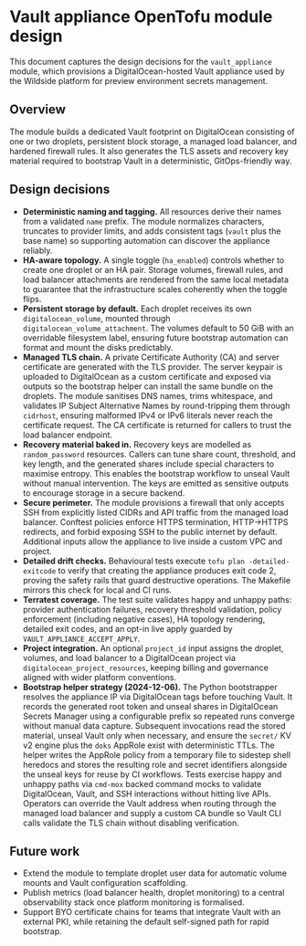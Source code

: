 # Vault appliance OpenTofu module design

This document captures the design decisions for the `vault_appliance` module,
which provisions a DigitalOcean-hosted Vault appliance used by the Wildside
platform for preview environment secrets management.

## Overview

The module builds a dedicated Vault footprint on DigitalOcean consisting of one
or two droplets, persistent block storage, a managed load balancer, and
hardened firewall rules. It also generates the TLS assets and recovery key
material required to bootstrap Vault in a deterministic, GitOps-friendly way.

## Design decisions

- **Deterministic naming and tagging.** All resources derive their names from a
  validated `name` prefix. The module normalizes characters, truncates to
  provider limits, and adds consistent tags (`vault` plus the base name) so
  supporting automation can discover the appliance reliably.
- **HA-aware topology.** A single toggle (`ha_enabled`) controls whether to
  create one droplet or an HA pair. Storage volumes, firewall rules, and load
  balancer attachments are rendered from the same local metadata to guarantee
  that the infrastructure scales coherently when the toggle flips.
- **Persistent storage by default.** Each droplet receives its own
  `digitalocean_volume`, mounted through `digitalocean_volume_attachment`. The
  volumes default to 50 GiB with an overridable filesystem label, ensuring
  future bootstrap automation can format and mount the disks predictably.
- **Managed TLS chain.** A private Certificate Authority (CA) and server
  certificate are generated with the TLS provider. The server keypair is
  uploaded to DigitalOcean as a custom certificate and exposed via outputs so
  the bootstrap helper can install the same bundle on the droplets. The module
  sanitises DNS names, trims whitespace, and validates IP Subject Alternative
  Names by round-tripping them through `cidrhost`, ensuring malformed IPv4 or
  IPv6 literals never reach the certificate request. The CA certificate is
  returned for callers to trust the load balancer endpoint.
- **Recovery material baked in.** Recovery keys are modelled as
  `random_password` resources. Callers can tune share count, threshold, and key
  length, and the generated shares include special characters to maximise
  entropy. This enables the bootstrap workflow to unseal Vault without manual
  intervention. The keys are emitted as sensitive outputs to encourage storage
  in a secure backend.
- **Secure perimeter.** The module provisions a firewall that only accepts SSH
  from explicitly listed CIDRs and API traffic from the managed load balancer.
  Conftest policies enforce HTTPS termination, HTTP→HTTPS redirects, and forbid
  exposing SSH to the public internet by default. Additional inputs allow the
  appliance to live inside a custom VPC and project.
- **Detailed drift checks.** Behavioural tests execute
  `tofu plan -detailed-exitcode` to verify that creating the appliance produces
  exit code 2, proving the safety rails that guard destructive operations. The
  Makefile mirrors this check for local and CI runs.
- **Terratest coverage.** The test suite validates happy and unhappy paths:
  provider authentication failures, recovery threshold validation, policy
  enforcement (including negative cases), HA topology rendering, detailed exit
  codes, and an opt-in live apply guarded by `VAULT_APPLIANCE_ACCEPT_APPLY`.
- **Project integration.** An optional `project_id` input assigns the droplet,
  volumes, and load balancer to a DigitalOcean project via
  `digitalocean_project_resources`, keeping billing and governance aligned with
  wider platform conventions.
- **Bootstrap helper strategy (2024-12-06).** The Python bootstrapper resolves
  the appliance IP via DigitalOcean tags before touching Vault. It records the
  generated root token and unseal shares in DigitalOcean Secrets Manager using
  a configurable prefix so repeated runs converge without manual data capture.
  Subsequent invocations read the stored material, unseal Vault only when
  necessary, and ensure the `secret/` KV v2 engine plus the `doks` AppRole exist
  with deterministic TTLs. The helper writes the AppRole policy from a
  temporary file to sidestep shell heredocs and stores the resulting role and
  secret identifiers alongside the unseal keys for reuse by CI workflows. Tests
  exercise happy and unhappy paths via `cmd-mox` backed command mocks to
  validate DigitalOcean, Vault, and SSH interactions without hitting live APIs.
  Operators can override the Vault address when routing through the managed
  load balancer and supply a custom CA bundle so Vault CLI calls validate the
  TLS chain without disabling verification.

## Future work

- Extend the module to template droplet user data for automatic volume mounts
  and Vault configuration scaffolding.
- Publish metrics (load balancer health, droplet monitoring) to a central
  observability stack once platform monitoring is formalised.
- Support BYO certificate chains for teams that integrate Vault with an
  external PKI, while retaining the default self-signed path for rapid
  bootstrap.
